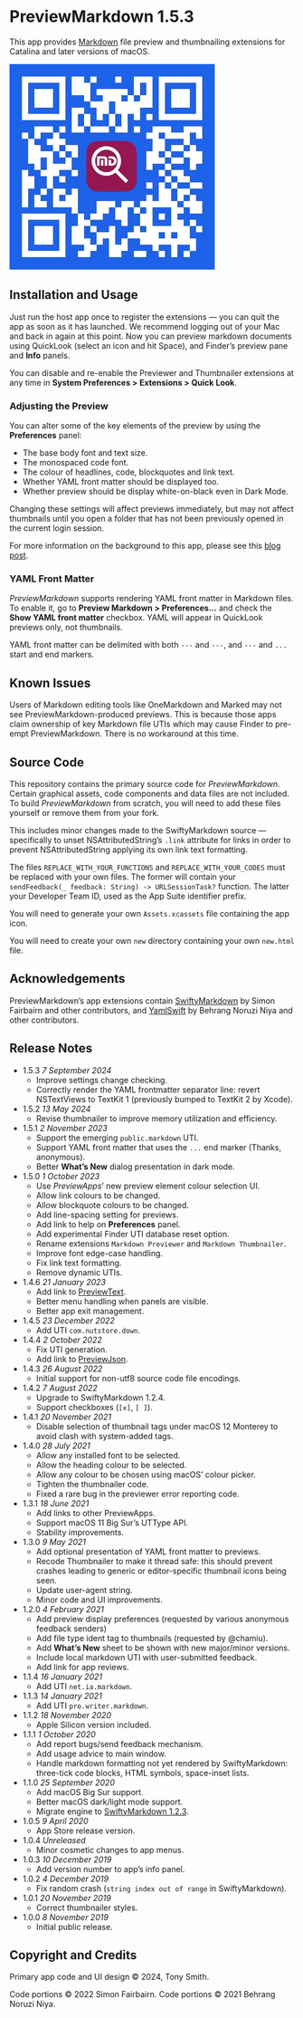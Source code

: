 # PreviewMarkdown 1.5.3

This app provides [Markdown](https://daringfireball.net/projects/markdown/syntax) file preview and thumbnailing extensions for Catalina and later versions of macOS.

![PreviewMarkdown App Store QR code](qr-code.jpg)

## Installation and Usage

Just run the host app once to register the extensions &mdash; you can quit the app as soon as it has launched. We recommend logging out of your Mac and back in again at this point. Now you can preview markdown documents using QuickLook (select an icon and hit Space), and Finder’s preview pane and **Info** panels.

You can disable and re-enable the Previewer and Thumbnailer extensions at any time in **System Preferences > Extensions > Quick Look**.

### Adjusting the Preview

You can alter some of the key elements of the preview by using the **Preferences** panel:

- The base body font and text size.
- The monospaced code font.
- The colour of headlines, code, blockquotes and link text.
- Whether YAML front matter should be displayed too.
- Whether preview should be display white-on-black even in Dark Mode.

Changing these settings will affect previews immediately, but may not affect thumbnails until you open a folder that has not been previously opened in the current login session.

For more information on the background to this app, please see this [blog post](https://smittytone.wordpress.com/2019/11/07/create_previews_macos_catalina/).

### YAML Front Matter

*PreviewMarkdown* supports rendering YAML front matter in Markdown files. To enable it, go to **Preview Markdown > Preferences...** and check the **Show YAML front matter** checkbox. YAML will appear in QuickLook previews only, not thumbnails.

YAML front matter can be delimited with both `---` and `---`, and `---` and `...` start and end markers.

## Known Issues

Users of Markdown editing tools like OneMarkdown and Marked may not see PreviewMarkdown-produced previews. This is because those apps claim ownership of key Markdown file UTIs which may cause Finder to pre-empt PreviewMarkdown. There is no workaround at this time.

## Source Code

This repository contains the primary source code for *PreviewMarkdown*. Certain graphical assets, code components and data files are not included. To build *PreviewMarkdown* from scratch, you will need to add these files yourself or remove them from your fork.

This includes minor changes made to the SwiftyMarkdown source — specifically to unset NSAttributedString’s `.link` attribute for links in order to prevent NSAttributedString applying its own link text formatting.

The files `REPLACE_WITH_YOUR_FUNCTIONS` and `REPLACE_WITH_YOUR_CODES` must be replaced with your own files. The former will contain your `sendFeedback(_ feedback: String) -> URLSessionTask?` function. The latter your Developer Team ID, used as the App Suite identifier prefix.

You will need to generate your own `Assets.xcassets` file containing the app icon.

You will need to create your own `new` directory containing your own `new.html` file.

## Acknowledgements

PreviewMarkdown’s app extensions contain [SwiftyMarkdown](https://github.com/SimonFairbairn/SwiftyMarkdown) by Simon Fairbairn and other contributors, and [YamlSwift](https://github.com/behrang/YamlSwift) by Behrang Noruzi Niya and other contributors.

## Release Notes

- 1.5.3 *7 September 2024*
    - Improve settings change checking.
    - Correctly render the YAML frontmatter separator line: revert NSTextViews to TextKit 1 (previously bumped to TextKit 2 by Xcode).
- 1.5.2 *13 May 2024*
    - Revise thumbnailer to improve memory utilization and efficiency.
- 1.5.1 *2 November 2023*
    - Support the emerging `public.markdown` UTI.
    - Support YAML front matter that uses the `...` end marker (Thanks, anonymous).
    - Better **What’s New** dialog presentation in dark mode.
- 1.5.0 *1 October 2023*
    - Use *PreviewApps*’ new preview element colour selection UI.
    - Allow link colours to be changed.
    - Allow blockquote colours to be changed.
    - Add line-spacing setting for previews.
    - Add link to help on **Preferences** panel.
    - Add experimental Finder UTI database reset option.
    - Rename extensions `Markdown Previewer` and `Markdown Thumbnailer`.
    - Improve font edge-case handling.
    - Fix link text formatting.
    - Remove dynamic UTIs.
- 1.4.6 *21 January 2023*
    - Add link to [PreviewText](https://smittytone.net/previewtext/index.html).
    - Better menu handling when panels are visible.
    - Better app exit management.
- 1.4.5 *23 December 2022*
    - Add UTI `com.nutstore.down`.
- 1.4.4 *2 October 2022*
    - Fix UTI generation.
    - Add link to [PreviewJson](https://smittytone.net/previewjson/index.html).
- 1.4.3 *26 August 2022*
    - Initial support for non-utf8 source code file encodings.
- 1.4.2 *7 August 2022*
    - Upgrade to SwiftyMarkdown 1.2.4.
    - Support checkboxes (`[x]`, `[ ]`).
- 1.4.1 *20 November 2021*
    - Disable selection of thumbnail tags under macOS 12 Monterey to avoid clash with system-added tags.
- 1.4.0 *28 July 2021*
    - Allow any installed font to be selected.
    - Allow the heading colour to be selected.
    - Allow any colour to be chosen using macOS’ colour picker.
    - Tighten the thumbnailer code.
    - Fixed a rare bug in the previewer error reporting code.
- 1.3.1 *18 June 2021*
    - Add links to other PreviewApps.
    - Support macOS 11 Big Sur’s UTType API.
    - Stability improvements.
- 1.3.0 *9 May 2021*
    - Add optional presentation of YAML front matter to previews.
    - Recode Thumbnailer to make it thread safe: this should prevent crashes leading to generic or editor-specific thumbnail icons being seen.
    - Update user-agent string.
    - Minor code and UI improvements.
- 1.2.0 *4 February 2021*
    - Add preview display preferences (requested by various anonymous feedback senders)
    - Add file type ident tag to thumbnails (requested by @chamiu).
    - Add **What’s New** sheet to be shown with new major/minor versions.
    - Include local markdown UTI with user-submitted feedback.
    - Add link for app reviews.
- 1.1.4 *16 January 2021*
    - Add UTI `net.ia.markdown`.
- 1.1.3 *14 January 2021*
    - Add UTI `pro.writer.markdown`.
- 1.1.2 *18 November 2020*
    - Apple Silicon version included.
- 1.1.1 *1 October 2020*
    - Add report bugs/send feedback mechanism.
    - Add usage advice to main window.
    - Handle markdown formatting not yet rendered by SwiftyMarkdown: three-tick code blocks, HTML symbols, space-inset lists.
- 1.1.0 *25 September 2020*
    - Add macOS Big Sur support.
    - Better macOS dark/light mode support.
    - Migrate engine to [SwiftyMarkdown 1.2.3](https://github.com/SimonFairbairn/SwiftyMarkdown).
- 1.0.5 *9 April 2020*
    - App Store release version.
- 1.0.4 *Unreleased*
    - Minor cosmetic changes to app menus.
- 1.0.3 *10 December 2019*
    - Add version number to app’s info panel.
- 1.0.2 *4 December 2019*
    - Fix random crash (`string index out of range` in SwiftyMarkdown).
- 1.0.1 *20 November 2019*
    - Correct thumbnailer styles.
- 1.0.0 *8 November 2019*
    - Initial public release.

## Copyright and Credits ##

Primary app code and UI design &copy; 2024, Tony Smith.

Code portions &copy; 2022 Simon Fairbairn. Code portions &copy; 2021 Behrang Noruzi Niya.
